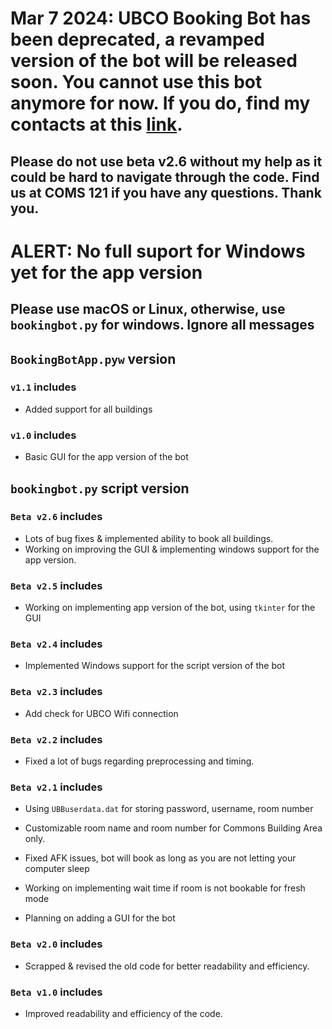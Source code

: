 # Mar 7 2024: UBCO Booking Bot has been deprecated, a revamped version of the bot will be released soon. You cannot use this bot anymore for now. If you do, find my contacts at this [link](https://rin-williams.github.io/contact.html).

## Please do not use beta v2.6 without my help as it could be hard to navigate through the code. Find us at COMS 121 if you have any questions. Thank you.

# ALERT: No full suport for Windows yet for the app version

## Please use macOS or Linux, otherwise, use `bookingbot.py` for windows. Ignore all messages

## `BookingBotApp.pyw` version

### `v1.1` includes

- Added support for all buildings

### `v1.0` includes

- Basic GUI for the app version of the bot

## `bookingbot.py` script version

### `Beta v2.6` includes

- Lots of bug fixes & implemented ability to book all buildings.
- Working on improving the GUI & implementing windows support for the app version.

### `Beta v2.5` includes

- Working on implementing app version of the bot, using `tkinter` for the GUI

### `Beta v2.4` includes

- Implemented Windows support for the script version of the bot

### `Beta v2.3` includes

- Add check for UBCO Wifi connection

### `Beta v2.2` includes

- Fixed a lot of bugs regarding preprocessing and timing.

### `Beta v2.1` includes

- Using `UBBuserdata.dat` for storing password, username, room number

- Customizable room name and room number for Commons Building Area only.

- Fixed AFK issues, bot will book as long as you are not letting your computer sleep

- Working on implementing wait time if room is not bookable for fresh mode

- Planning on adding a GUI for the bot

### `Beta v2.0` includes

- Scrapped & revised the old code for better readability and efficiency.

### `Beta v1.0` includes

- Improved readability and efficiency of the code.

